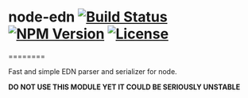 node-edn [![Build Status](http://img.shields.io/travis/roughculture/node-edn.svg?style=flat)](https://travis-ci.org/roughculture/node-edn) [![NPM Version](http://img.shields.io/npm/v/edn.svg?style=flat)](https://npmjs.org/package/node-edn) [![License](http://img.shields.io/npm/l/edn.svg?style=flat)](https://github.com/roughculture/node-edn/blob/master/LICENSE)
==
========

Fast and simple EDN parser and serializer for node.

**DO NOT USE THIS MODULE YET IT COULD BE SERIOUSLY UNSTABLE**
